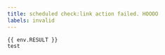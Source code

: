 ```yaml
---
title: scheduled check:link action failed. HOOOO
labels: invalid
---
```


```
{{ env.RESULT }}
test
```